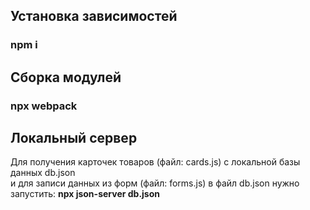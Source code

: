 ## Установка зависимостей
### npm i
## Сборка модулей
### npx webpack
## Локальный сервер
Для получения карточек товаров (файл: cards.js) с локальной базы данных db.json<br>
и для записи данных из форм (файл: forms.js) в файл db.json нужно запустить: **npx json-server db.json** 
